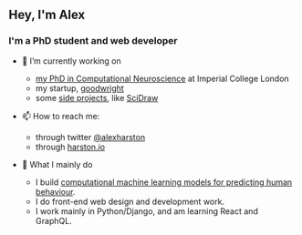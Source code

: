 ## Hey, I'm Alex

### I'm a PhD student and web developer

- 🔭 I’m currently working on
  - [my PhD in Computational Neuroscience](https://faisallab.org/members/alex-harston) at Imperial College London
  - my startup, [goodwright](https://goodwright.org)
  - some [side projects](https://harston.io/#projects), like [SciDraw](https://scidraw.io)

- 📫 How to reach me:
  - through twitter [@alexharston](https://twitter.com/alexharston)
  - through [harston.io](https://harston.io)

- 💯 What I mainly do
  - I build [computational machine learning models for predicting human behaviour](https://harston.io/#research).
  - I do front-end web design and development work.
  - I work mainly in Python/Django, and am learning React and GraphQL.
